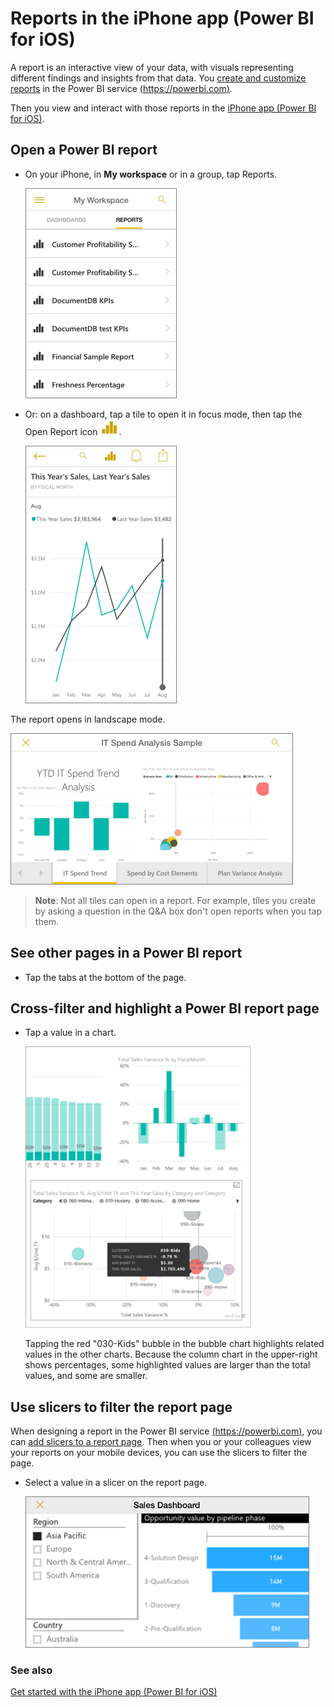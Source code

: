 <properties 
   pageTitle="Reports in the iPhone app"
   description="Learn about viewing and interacting with reports in the Power BI mobile app for iOS on your iPhone. Reports present your data visually. "
   services="powerbi" 
   documentationCenter="" 
   authors="maggiesMSFT" 
   manager="mblythe" 
   backup=""
   editor=""
   tags=""
   qualityFocus="no"
   qualityDate=""/>
 
<tags
   ms.service="powerbi"
   ms.devlang="NA"
   ms.topic="article"
   ms.tgt_pltfrm="NA"
   ms.workload="powerbi"
   ms.date="02/24/2016"
   ms.author="maggies"/>

# Reports in the iPhone app (Power BI for iOS)

A report is an interactive view of your data, with visuals representing different findings and insights from that data. You [create and customize reports](powerbi-service-create-a-new-report.md) in the Power BI service [(https://powerbi.com)](https://powerbi.com). 

Then you view and interact with those reports in the [iPhone app (Power BI for iOS)](powerbi-mobile-iphone-app-get-started.md).

## Open a Power BI report

-   On your iPhone, in **My workspace** or in a group, tap Reports.

    ![](media/powerbi-mobile-reports-in-the-iphone-app/power-bi-iphone-reports-home-2.png)

-   Or: on a dashboard, tap a tile to open it in focus mode, then tap the Open Report icon ![](media/powerbi-mobile-reports-in-the-iphone-app/pbi_iph_openreporticon.png).

    ![](media/powerbi-mobile-reports-in-the-iphone-app/power-bi-iphone-line-tile.png)


The report opens in landscape mode.

![](media/powerbi-mobile-reports-in-the-iphone-app/power-bi-iphone-report-it-spend-2.png)

>**Note**: Not all tiles can open in a report. For example, tiles you create by asking a question in the Q&A box don't open reports when you tap them. 

## See other pages in a Power BI report

-   Tap the tabs at the bottom of the page. 

## Cross-filter and highlight a Power BI report page

-   Tap a value in a chart.

    ![](media/powerbi-mobile-reports-in-the-iphone-app/PBI_Win10Uni_XFltrRptSm.png)

    Tapping the red "030-Kids" bubble in the bubble chart highlights related values in the other charts. Because the column chart in the upper-right shows percentages, some highlighted values are larger than the total values, and some are smaller. 

## Use slicers to filter the report page

When designing a report in the Power BI service [(https://powerbi.com)](https://powerbi.com), you can [add slicers to a report page](powerbi-service-tutorial-slicers.md). Then when you or your colleagues view your reports on your mobile devices, you can use the slicers to filter the page.

-   Select a value in a slicer on the report page.

    ![](media/powerbi-mobile-reports-in-the-iphone-app/pbi_iph_rptslice.png)


### See also

[Get started with the iPhone app (Power BI for iOS)](powerbi-mobile-iphone-app-get-started.md)

